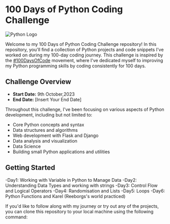 # 100 Days of Python Coding Challenge

![Python Logo](https://upload.wikimedia.org/wikipedia/commons/thumb/0/0a/Python.svg/2048px-Python.svg.png)

Welcome to my 100 Days of Python Coding Challenge repository! In this repository, you'll find a collection of Python projects and code snippets I've worked on during my 100-day coding journey. This challenge is inspired by the [#100DaysOfCode](https://www.100daysofcode.com/) movement, where I've dedicated myself to improving my Python programming skills by coding consistently for 100 days.

## Challenge Overview

- **Start Date:** 9th October,2023
- **End Date:** [Insert Your End Date]

Throughout this challenge, I've been focusing on various aspects of Python development, including but not limited to:

- Core Python concepts and syntax
- Data structures and algorithms
- Web development with Flask and Django
- Data analysis and visualization
- Data Science
- Building small Python applications and utilities

## Getting Started
-Day1: Working with Variable in Python to Manage Data
-Day2: Understanding Data Types and working with strings
-Day3: Control Flow and Logical Operators
-Day4: Randomisation and Lists
-Day5: Loops
-Day6: Python Functions and Karel (Reeborgs's world practiced)



If you'd like to follow along with my journey or try out any of the projects, you can clone this repository to your local machine using the following command:

